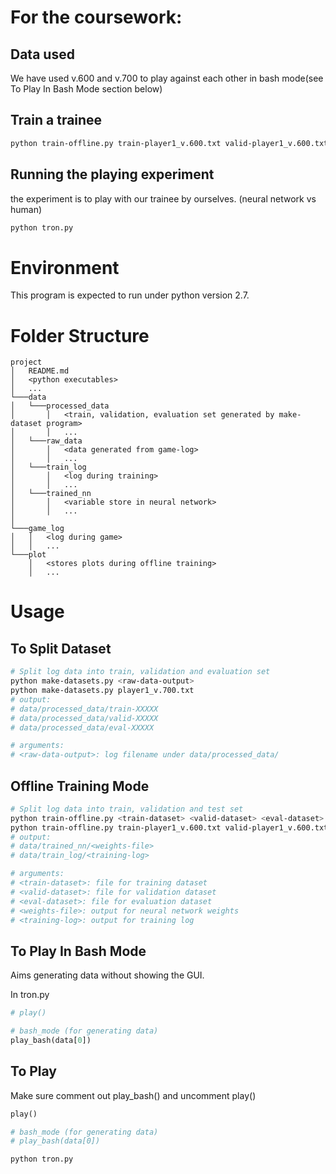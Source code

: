 # For the coursework:
## Data used
We have used v.600 and v.700 to play against each other in bash mode(see To Play In Bash Mode section below)
## Train a trainee
```bash
python train-offline.py train-player1_v.600.txt valid-player1_v.600.txt eval-player1_v.600.txt player1-weights.txt player1-log.txt
```
## Running the playing experiment
the experiment is to play with our trainee by ourselves. (neural network vs human)
```bash
python tron.py
```

# Environment
This program is expected to run under python version 2.7.
# Folder Structure
```
project
│   README.md
│   <python executables>
│   ...
└───data
│   └───processed_data
│       │   <train, validation, evaluation set generated by make-dataset program>
│       │   ...
│   └───raw_data
│       │   <data generated from game-log>
│       │   ...
│   └───train_log
│       │   <log during training>
│       │   ...
│   └───trained_nn
│       │   <variable store in neural network>
│       │   ...
│   
└───game_log
│   │   <log during game>
│   │   ...
└───plot
    │   <stores plots during offline training>
    │   ...
```
# Usage
## To Split Dataset
```bash
# Split log data into train, validation and evaluation set
python make-datasets.py <raw-data-output>
python make-datasets.py player1_v.700.txt
# output: 
# data/processed_data/train-XXXXX
# data/processed_data/valid-XXXXX
# data/processed_data/eval-XXXXX

# arguments:
# <raw-data-output>: log filename under data/processed_data/
```
## Offline Training Mode
```bash
# Split log data into train, validation and test set
python train-offline.py <train-dataset> <valid-dataset> <eval-dataset> <weights-file> <training-log>
python train-offline.py train-player1_v.600.txt valid-player1_v.600.txt eval-player1_v.600.txt player1-weights.txt player1-log.txt
# output: 
# data/trained_nn/<weights-file>
# data/train_log/<training-log>

# arguments:
# <train-dataset>: file for training dataset
# <valid-dataset>: file for validation dataset
# <eval-dataset>: file for evaluation dataset
# <weights-file>: output for neural network weights
# <training-log>: output for training log
```
## To Play In Bash Mode
Aims generating data without showing the GUI.

In tron.py
```python
# play()

# bash_mode (for generating data)
play_bash(data[0])
```
## To Play
Make sure comment out play_bash() and uncomment play()
```python
play()

# bash_mode (for generating data)
# play_bash(data[0])
```
```bash
python tron.py
```